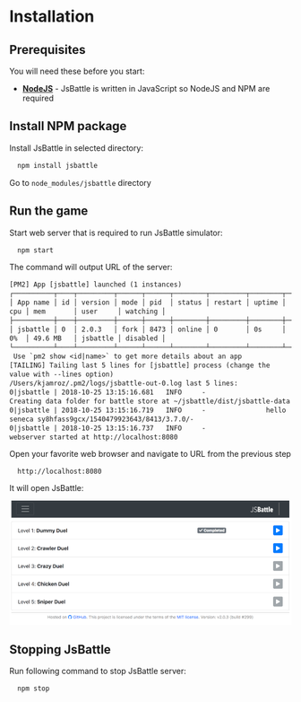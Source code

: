 # Installation

## Prerequisites

You will need these before you start:

 - [**NodeJS**](https://nodejs.org/) - JsBattle is written in JavaScript so NodeJS and NPM are required


## Install NPM package

Install JsBattle in selected directory:

```bash
  npm install jsbattle
```

Go to `node_modules/jsbattle` directory

## Run the game

Start web server that is required to run JsBattle simulator:

```bash
  npm start
```

The command will output URL of the server:

```
[PM2] App [jsbattle] launched (1 instances)
┌──────────┬────┬─────────┬──────┬──────┬────────┬─────────┬────────┬─────┬───────────┬──────────┬──────────┐
│ App name │ id │ version │ mode │ pid  │ status │ restart │ uptime │ cpu │ mem       │ user     │ watching │
├──────────┼────┼─────────┼──────┼──────┼────────┼─────────┼────────┼─────┼───────────┼──────────┼──────────┤
│ jsbattle │ 0  │ 2.0.3   │ fork │ 8473 │ online │ 0       │ 0s     │ 0%  │ 49.6 MB   │ jsbattle │ disabled │
└──────────┴────┴─────────┴──────┴──────┴────────┴─────────┴────────┴─────┴───────────┴──────────┴──────────┘
 Use `pm2 show <id|name>` to get more details about an app
[TAILING] Tailing last 5 lines for [jsbattle] process (change the value with --lines option)
/Users/kjamroz/.pm2/logs/jsbattle-out-0.log last 5 lines:
0|jsbattle | 2018-10-25 13:15:16.681   INFO     -               Creating data folder for battle store at ~/jsbattle/dist/jsbattle-data
0|jsbattle | 2018-10-25 13:15:16.719   INFO     -               hello seneca sy8hfass9gcx/1540479923643/8413/3.7.0/-
0|jsbattle | 2018-10-25 13:15:16.737   INFO     -               webserver started at http://localhost:8080

```

Open your favorite web browser and navigate to URL from the previous step

```
  http://localhost:8080
```

It will open JsBattle:

![alt text](/docs/img/challenges.png)

## Stopping JsBattle

Run following command to stop JsBattle server:
```bash
  npm stop
```
